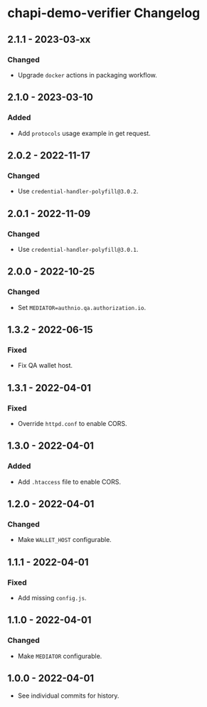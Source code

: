 # chapi-demo-verifier Changelog

## 2.1.1 - 2023-03-xx

### Changed
- Upgrade `docker` actions in packaging workflow.

## 2.1.0 - 2023-03-10

### Added
- Add `protocols` usage example in get request.

## 2.0.2 - 2022-11-17

### Changed
- Use `credential-handler-polyfill@3.0.2`.

## 2.0.1 - 2022-11-09

### Changed
- Use `credential-handler-polyfill@3.0.1`.

## 2.0.0 - 2022-10-25

### Changed
- Set `MEDIATOR=authnio.qa.authorization.io`.

## 1.3.2 - 2022-06-15

### Fixed
- Fix QA wallet host.

## 1.3.1 - 2022-04-01

### Fixed
- Override `httpd.conf` to enable CORS.

## 1.3.0 - 2022-04-01

### Added
- Add `.htaccess` file to enable CORS.

## 1.2.0 - 2022-04-01

### Changed
- Make `WALLET_HOST` configurable.

## 1.1.1 - 2022-04-01

### Fixed
- Add missing `config.js`.

## 1.1.0 - 2022-04-01

### Changed
- Make `MEDIATOR` configurable.

## 1.0.0 - 2022-04-01

- See individual commits for history.
